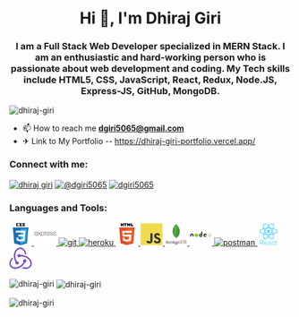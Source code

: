 <h1 align="center">Hi 👋, I'm Dhiraj Giri</h1>
<h3 align="center">I am a Full Stack Web Developer specialized in MERN Stack. I am an enthusiastic and hard-working person who is passionate about web development and coding. My Tech skills include HTML5, CSS, JavaScript, React, Redux, Node.JS, Express-JS, GitHub, MongoDB.</h3>

<p align="left"> <img src="https://komarev.com/ghpvc/?username=dhiraj-giri&label=Profile%20views&color=0e75b6&style=flat" alt="dhiraj-giri" /> </p>

- 📫 How to reach me **dgiri5065@gmail.com**
- ✈ Link to My Portfolio -- https://dhiraj-giri-portfolio.vercel.app/

<h3 align="left">Connect with me:</h3>
<p align="left">
<a href="https://linkedin.com/in/dhiraj giri" target="blank"><img align="center" src="https://raw.githubusercontent.com/rahuldkjain/github-profile-readme-generator/master/src/images/icons/Social/linked-in-alt.svg" alt="dhiraj giri" height="30" width="40" /></a>
<a href="https://medium.com/@dgiri5065" target="blank"><img align="center" src="https://raw.githubusercontent.com/rahuldkjain/github-profile-readme-generator/master/src/images/icons/Social/medium.svg" alt="@dgiri5065" height="30" width="40" /></a>
<a href="https://www.hackerrank.com/dgiri5065" target="blank"><img align="center" src="https://raw.githubusercontent.com/rahuldkjain/github-profile-readme-generator/master/src/images/icons/Social/hackerrank.svg" alt="dgiri5065" height="30" width="40" /></a>
</p>

<h3 align="left">Languages and Tools:</h3>
<p align="left"> <a href="https://www.w3schools.com/css/" target="_blank" rel="noreferrer"> <img src="https://raw.githubusercontent.com/devicons/devicon/master/icons/css3/css3-original-wordmark.svg" alt="css3" width="40" height="40"/> </a> <a href="https://expressjs.com" target="_blank" rel="noreferrer"> <img src="https://raw.githubusercontent.com/devicons/devicon/master/icons/express/express-original-wordmark.svg" alt="express" width="40" height="40"/> </a> <a href="https://git-scm.com/" target="_blank" rel="noreferrer"> <img src="https://www.vectorlogo.zone/logos/git-scm/git-scm-icon.svg" alt="git" width="40" height="40"/> </a> <a href="https://heroku.com" target="_blank" rel="noreferrer"> <img src="https://www.vectorlogo.zone/logos/heroku/heroku-icon.svg" alt="heroku" width="40" height="40"/> </a> <a href="https://www.w3.org/html/" target="_blank" rel="noreferrer"> <img src="https://raw.githubusercontent.com/devicons/devicon/master/icons/html5/html5-original-wordmark.svg" alt="html5" width="40" height="40"/> </a> <a href="https://developer.mozilla.org/en-US/docs/Web/JavaScript" target="_blank" rel="noreferrer"> <img src="https://raw.githubusercontent.com/devicons/devicon/master/icons/javascript/javascript-original.svg" alt="javascript" width="40" height="40"/> </a> <a href="https://www.mongodb.com/" target="_blank" rel="noreferrer"> <img src="https://raw.githubusercontent.com/devicons/devicon/master/icons/mongodb/mongodb-original-wordmark.svg" alt="mongodb" width="40" height="40"/> </a> <a href="https://nodejs.org" target="_blank" rel="noreferrer"> <img src="https://raw.githubusercontent.com/devicons/devicon/master/icons/nodejs/nodejs-original-wordmark.svg" alt="nodejs" width="40" height="40"/> </a> <a href="https://postman.com" target="_blank" rel="noreferrer"> <img src="https://www.vectorlogo.zone/logos/getpostman/getpostman-icon.svg" alt="postman" width="40" height="40"/> </a> <a href="https://reactjs.org/" target="_blank" rel="noreferrer"> <img src="https://raw.githubusercontent.com/devicons/devicon/master/icons/react/react-original-wordmark.svg" alt="react" width="40" height="40"/> </a> <a href="https://redux.js.org" target="_blank" rel="noreferrer"> <img src="https://raw.githubusercontent.com/devicons/devicon/master/icons/redux/redux-original.svg" alt="redux" width="40" height="40"/> </a> </p>

<p><img align="left" src="https://github-readme-stats.vercel.app/api/top-langs?username=dhiraj-giri&show_icons=true&locale=en&layout=compact" alt="dhiraj-giri" /></p>

<p>&nbsp;<img align="center" src="https://github-readme-stats.vercel.app/api?username=dhiraj-giri&show_icons=true&locale=en" alt="dhiraj-giri" /></p>

<p><img align="center" src="https://github-readme-streak-stats.herokuapp.com/?user=dhiraj-giri&" alt="dhiraj-giri" /></p>
